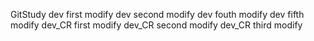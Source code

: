 GitStudy
dev first modify
dev second modify
dev fouth modify
dev fifth modify
dev_CR first modify
dev_CR second modify
dev_CR third modify